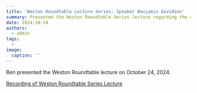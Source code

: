 ```yaml
---
title: 'Weston Roundtable Lecture Series: Speaker Benjamin Davidson'
summary: Presented the Weston Roundtable Series lecture regarding the current state of plastics on beaches and in society.
date: 2024-10-24
authors:
  - admin
tags:
  -
image:
  caption: ''
---
```


Ben presented the Weston Roundtable lecture on October 24, 2024.  

<a href="https://mediaspace.wisc.edu/media/WestonRoundtable_BenDavidson_20241024/1_ycdszaun"> Recording of Weston Roundtable Series Lecture</a>


